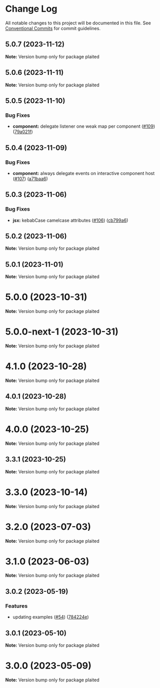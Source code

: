 # Change Log

All notable changes to this project will be documented in this file.
See [Conventional Commits](https://conventionalcommits.org) for commit guidelines.

## 5.0.7 (2023-11-12)

**Note:** Version bump only for package plaited





## 5.0.6 (2023-11-11)

**Note:** Version bump only for package plaited





## 5.0.5 (2023-11-10)


### Bug Fixes

* **component:** delegate listener one weak map per component ([#109](https://github.com/plaited/plaited/issues/109)) ([79a021f](https://github.com/plaited/plaited/commit/79a021fe7669d4ee5318c0ea8c0d104e805cb07e))





## 5.0.4 (2023-11-09)


### Bug Fixes

* **component:** always delegate events on interactive component host ([#107](https://github.com/plaited/plaited/issues/107)) ([a71baa6](https://github.com/plaited/plaited/commit/a71baa6c5628cd182fe836321c30afec7879e738))





## 5.0.3 (2023-11-06)


### Bug Fixes

* **jsx:** kebabCase camelcase attributes ([#106](https://github.com/plaited/plaited/issues/106)) ([cb799a6](https://github.com/plaited/plaited/commit/cb799a61a7ca0068628ae56eda345671651f7cfb))





## 5.0.2 (2023-11-06)

**Note:** Version bump only for package plaited





## 5.0.1 (2023-11-01)

**Note:** Version bump only for package plaited





# 5.0.0 (2023-10-31)

**Note:** Version bump only for package plaited





# 5.0.0-next-1 (2023-10-31)

**Note:** Version bump only for package plaited





# 4.1.0 (2023-10-28)

**Note:** Version bump only for package plaited

## 4.0.1 (2023-10-28)

**Note:** Version bump only for package plaited

# 4.0.0 (2023-10-25)

**Note:** Version bump only for package plaited

## 3.3.1 (2023-10-25)

**Note:** Version bump only for package plaited

# 3.3.0 (2023-10-14)

**Note:** Version bump only for package plaited

# 3.2.0 (2023-07-03)

**Note:** Version bump only for package plaited

# 3.1.0 (2023-06-03)

**Note:** Version bump only for package plaited

## 3.0.2 (2023-05-19)

### Features

- updating examples ([#54](https://github.com/plaited/plaited/issues/54)) ([784224e](https://github.com/plaited/plaited/commit/784224ebb90ec1954f919632de379036c95d8ea0))

## 3.0.1 (2023-05-10)

**Note:** Version bump only for package plaited

# 3.0.0 (2023-05-09)

**Note:** Version bump only for package plaited
